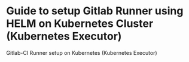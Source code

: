 # Guide to setup Gitlab Runner using HELM on Kubernetes Cluster (Kubernetes Executor)
Gitlab-CI Runner setup on Kubernetes (Kubernetes Executor)

